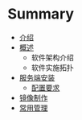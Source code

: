 # Summary

* [介绍](README.md)
* [概述](gai_nian.md)
   * 软件架构介绍
   * 软件实施拓扑
* [服务端安装](fu_wu_duan_an_zhuang.md)
   * [配置要求](pei_zhi_yao_qiu.md)
* [镜像制作](jing_xiang_zhi_zuo.md)
* [常用管理](chang_yong_guan_li.md)

